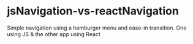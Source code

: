 # jsNavigation-vs-reactNavigation
Simple navigation using a hamburger menu and ease-in transition. One using JS & the other app using React
